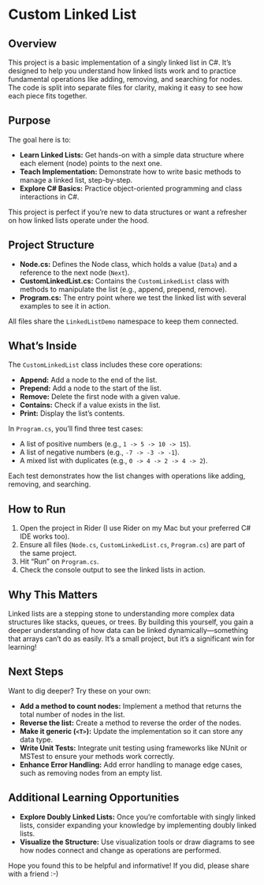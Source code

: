 # Custom Linked List 

## Overview
This project is a basic implementation of a singly linked list in C#. It’s designed to help you understand how linked lists work and to practice fundamental operations like adding, removing, and searching for nodes. The code is split into separate files for clarity, making it easy to see how each piece fits together.

## Purpose
The goal here is to:
- **Learn Linked Lists:** Get hands-on with a simple data structure where each element (node) points to the next one.
- **Teach Implementation:** Demonstrate how to write basic methods to manage a linked list, step-by-step.
- **Explore C# Basics:** Practice object-oriented programming and class interactions in C#.

This project is perfect if you’re new to data structures or want a refresher on how linked lists operate under the hood.

## Project Structure
- **Node.cs:** Defines the Node class, which holds a value (`Data`) and a reference to the next node (`Next`).
- **CustomLinkedList.cs:** Contains the `CustomLinkedList` class with methods to manipulate the list (e.g., append, prepend, remove).
- **Program.cs:** The entry point where we test the linked list with several examples to see it in action.

All files share the `LinkedListDemo` namespace to keep them connected.

## What’s Inside
The `CustomLinkedList` class includes these core operations:
- **Append:** Add a node to the end of the list.
- **Prepend:** Add a node to the start of the list.
- **Remove:** Delete the first node with a given value.
- **Contains:** Check if a value exists in the list.
- **Print:** Display the list’s contents.

In `Program.cs`, you’ll find three test cases:
- A list of positive numbers (e.g., `1 -> 5 -> 10 -> 15`).
- A list of negative numbers (e.g., `-7 -> -3 -> -1`).
- A mixed list with duplicates (e.g., `0 -> 4 -> 2 -> 4 -> 2`).

Each test demonstrates how the list changes with operations like adding, removing, and searching.

## How to Run
1. Open the project in Rider (I use Rider on my Mac but your preferred C# IDE works too).
2. Ensure all files (`Node.cs`, `CustomLinkedList.cs`, `Program.cs`) are part of the same project.
3. Hit “Run” on `Program.cs`.
4. Check the console output to see the linked lists in action.

## Why This Matters
Linked lists are a stepping stone to understanding more complex data structures like stacks, queues, or trees. By building this yourself, you gain a deeper understanding of how data can be linked dynamically—something that arrays can’t do as easily. It’s a small project, but it’s a significant win for learning!

## Next Steps
Want to dig deeper? Try these on your own:
- **Add a method to count nodes:** Implement a method that returns the total number of nodes in the list.
- **Reverse the list:** Create a method to reverse the order of the nodes.
- **Make it generic (`<T>`):** Update the implementation so it can store any data type.
- **Write Unit Tests:** Integrate unit testing using frameworks like NUnit or MSTest to ensure your methods work correctly.
- **Enhance Error Handling:** Add error handling to manage edge cases, such as removing nodes from an empty list.

## Additional Learning Opportunities
- **Explore Doubly Linked Lists:** Once you’re comfortable with singly linked lists, consider expanding your knowledge by implementing doubly linked lists.
- **Visualize the Structure:** Use visualization tools or draw diagrams to see how nodes connect and change as operations are performed.

Hope you found this to be helpful and informative! If you did, please share with a friend :-)
